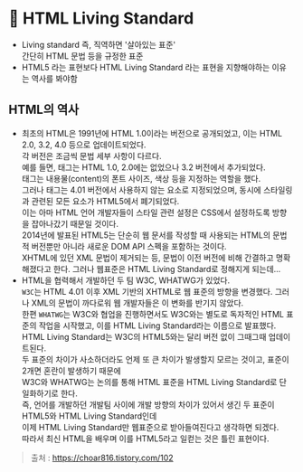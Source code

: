 # 🎯 HTML Living Standard
* Living standard 즉, 직역하면 '살아있는 표준'   
간단히 HTML 문법 등을 규정한 표준
* HTML5 라는 표현보다 HTML Living Standard 라는 표현을 지향해야하는 이유는 역사를 봐야함

## HTML의 역사
* 최초의 HTML은 1991년에 HTML 1.0이라는 버전으로 공개되었고, 이는 HTML 2.0, 3.2, 4.0 등으로 업데이트되었다.   
각 버전은 조금씩 문법 세부 사항이 다르다.   
예를 들면, <font> 태그는 HTML 1.0, 2.0에는 없었으나 3.2 버전에서 추가되었다.   
<font> 태그는 내용물(content)의 폰트 사이즈, 색상 등을 지정하는 역할을 했다.   
그러나 <font> 태그는 4.01 버전에서 사용하지 않는 요소로 지정되었으며, 동시에 스타일링과 관련된 모든 요소가 HTML5에서 폐기되었다.   
이는 아마 HTML 언어 개발자들이 스타일 관련 설정은 CSS에서 설정하도록 방향을 잡아나갔기 때문일 것이다.   
2014년에 발표된 HTML5는 단순히 웹 문서를 작성할 때 사용되는 HTML의 문법적 버전뿐만 아니라 새로운 DOM API 스펙을 포함하는 것이다.   
XHTML에 있던 XML 문법이 제거되는 등, 문법이 이전 버전에 비해 간결하고 명확해졌다고 한다. 그러나 웹표준은 HTML Living Standard로 정해지게 되는데...   
* HTML을 협력해서 개발하던 두 팀 W3C, WHATWG가 있었다.   
```W3C```는 HTML 4.01 이후 XML 기반의 XHTML로 웹 표준의 방향을 변경했다. 그러나 XML의 문법이 까다로워 웹 개발자들은 이 변화를 반기지 않았다.   
한편 ```WHATWG```는 W3C와 협업을 진행하면서도 W3C와는 별도로 독자적인 HTML 표준의 작업을 시작했고, 이를 HTML Living Standard라는 이름으로 발표했다.   
HTML Living Standard는 W3C의 HTML5와는 달리 버전 없이 그때그때 업데이트된다.   
두 표준의 차이가 사소하더라도 언제 또 큰 차이가 발생할지 모르는 것이고, 표준이 2개면 혼란이 발생하기 때문에   
W3C와 WHATWG는 논의를 통해 HTML 표준을 HTML Living Standard로 단일화하기로 한다.   
즉, 언어를 개발하던 개발팀 사이에 개발 방향의 차이가 있어서 생긴 두 표준이 HTML5와 HTML Living Standard인데   
이제 HTML Living Standard만 웹표준으로 받아들여진다고 생각하면 되겠다.   
따라서 최신 HTML을 배우며 이를 HTML5라고 일컫는 것은 틀린 표현이다.

> 출처 : https://choar816.tistory.com/102
